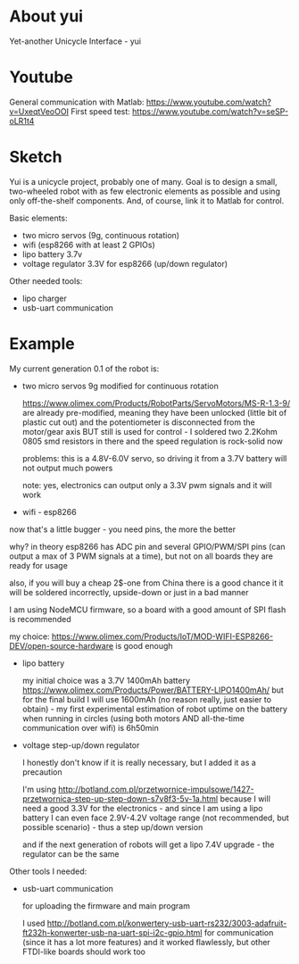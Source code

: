 # About yui
Yet-another Unicycle Interface - yui

# Youtube

General communication with Matlab: <https://www.youtube.com/watch?v=UxeqtVeoOOI>
First speed test: <https://www.youtube.com/watch?v=seSP-oLR1t4>

# Sketch

Yui is a unicycle project, probably one of many. Goal is to design a small, two-wheeled robot with as few electronic elements as possible and using only off-the-shelf components. And, of course, link it to Matlab for control.

Basic elements:
* two micro servos (9g, continuous rotation)
* wifi (esp8266 with at least 2 GPIOs)
* lipo battery 3.7v
* voltage regulator 3.3V for esp8266 (up/down regulator)

Other needed tools:
* lipo charger
* usb-uart communication

# Example

My current generation 0.1 of the robot is:

* two micro servos 9g modified for continuous rotation

  <https://www.olimex.com/Products/RobotParts/ServoMotors/MS-R-1.3-9/> are already pre-modified, meaning they have been unlocked (little bit of plastic cut out) and the potentiometer is disconnected from the motor/gear axis BUT still is used for control -  I soldered two 2.2Kohm 0805 smd resistors in there and the speed regulation is rock-solid now

  problems: this is a 4.8V-6.0V servo, so driving it from a 3.7V battery will not output much powers

  note: yes, electronics can output only a 3.3V pwm signals and it will work

*  wifi - esp8266

  now that's a little bugger - you need pins, the more the better

  why? in theory esp8266 has ADC pin and several GPIO/PWM/SPI pins (can output a max of 3 PWM signals at a time), but not on all boards they are ready for usage

  also, if you will buy a cheap 2$-one from China there is a good chance it it will be soldered incorrectly, upside-down or just in a bad manner

  I am using NodeMCU firmware, so a board with a good amount of SPI flash is recommended

  my choice: <https://www.olimex.com/Products/IoT/MOD-WIFI-ESP8266-DEV/open-source-hardware> is good enough

* lipo battery

  my initial choice was a 3.7V 1400mAh battery <https://www.olimex.com/Products/Power/BATTERY-LIPO1400mAh/> but for the final build I will use 1600mAh (no reason really, just easier to obtain) - my first experimental estimation of robot uptime on the battery when running in circles (using both motors AND all-the-time communication over wifi) is 6h50min

* voltage step-up/down regulator

  I honestly don't know if it is really necessary, but I added it as a precaution

  I'm using <http://botland.com.pl/przetwornice-impulsowe/1427-przetwornica-step-up-step-down-s7v8f3-5v-1a.html> because I will need a good 3.3V for the electronics - and since I am using a lipo battery I can even face 2.9V-4.2V voltage range (not recommended, but possible scenario) - thus a step up/down version

  and if the next generation of robots will get a lipo 7.4V upgrade - the regulator can be the same

Other tools I needed:

* usb-uart communication

  for uploading the firmware and main program

  I used <http://botland.com.pl/konwertery-usb-uart-rs232/3003-adafruit-ft232h-konwerter-usb-na-uart-spi-i2c-gpio.html> for communication (since it has a lot more features) and it worked flawlessly, but other FTDI-like boards should work too

